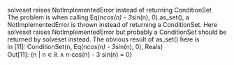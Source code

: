 solveset raises NotImplementedError instead of returning ConditionSet  
The problem is when calling Eq(n*cos(n) - 3*sin(n), 0).as_set(), a NotImplementedError is thrown instead of returning a ConditionSet. Here solveset raises NotImplementedError but probably a ConditionSet should be returned by solveset instead. The obvious result of as_set() here is  
In [11]: ConditionSet(n, Eq(n*cos(n) - 3*sin(n), 0), Reals)  
Out[11]: {n | n ∊ ℝ ∧ n⋅cos(n) - 3⋅sin(n) = 0}